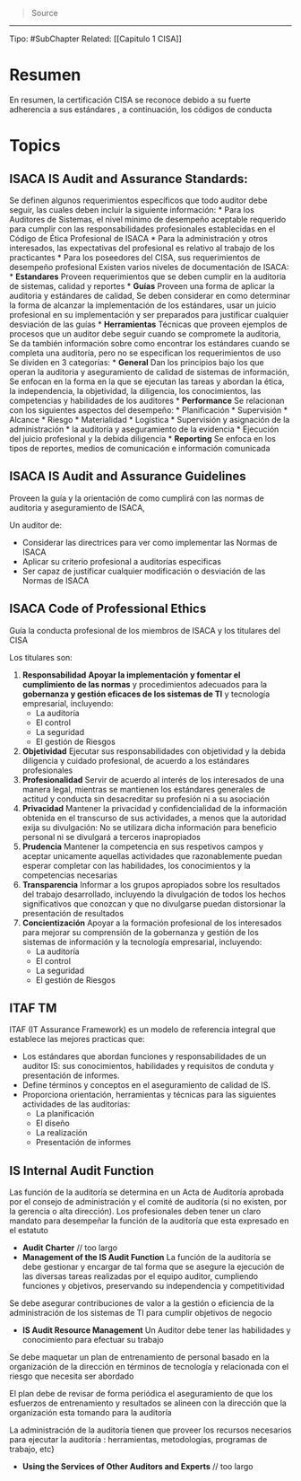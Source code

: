 > Source
--- 

Tipo: #SubChapter
Related: [[Capitulo 1 CISA]]
# Resumen
En resumen, la certificación CISA se reconoce debido a su fuerte adherencia a sus estándares , a continuación, los códigos de conducta
# Topics
## ISACA IS Audit and Assurance Standards:
Se definen algunos requerimientos específicos que todo auditor debe seguir, las cuales deben incluir la siguiente información:
	* Para los Auditores de Sistemas, el nivel mínimo de desempeño aceptable requerido para cumplir con las responsabilidades profesionales establecidas en el Código de Ética Profesional de ISACA
	* Para la administración y otros interesados, las expectativas del profesional es relativo al trabajo de los practicantes
	* Para los poseedores del CISA, sus requerimientos de desempeño profesional
Existen varios niveles de documentación de ISACA:
	* **Estandares** Proveen requerimientos que se deben cumplir en la auditoria de sistemas, calidad y reportes
	* **Guías** Proveen una forma de aplicar la auditoria y estándares de calidad, Se deben considerar en como determinar la forma de alcanzar la implementación de los estándares, usar un juicio profesional en su implementación y ser preparados para justificar cualquier desviación de las guías
	* **Herramientas** Técnicas que proveen ejemplos de procesos que un auditor debe seguir cuando se compromete la auditoria, Se da también información sobre como encontrar los estándares cuando se completa una auditoría, pero no se especifican los requerimientos de uso
Se dividen en 3 categorías:
	* **General** Dan los principios bajo los que operan la auditoria y aseguramiento de calidad de sistemas de información, Se enfocan en la forma en la que se ejecutan las tareas y abordan la ética, la independencia, la objetividad, la diligencia, los conocimientos, las competencias y habilidades de los auditores
	* **Performance** Se relacionan con los siguientes aspectos del desempeño:
		* Planificación
		* Supervisión
		* Alcance
		* Riesgo
		* Materialidad
		* Logística
		* Supervisión y asignación de la administración
		* la auditoría y aseguramiento de la evidencia
		* Ejecución del juicio profesional y la debida diligencia
	* **Reporting** Se enfoca en los tipos de reportes, medios de comunicación e información comunicada
## ISACA IS Audit and Assurance Guidelines
Proveen la guía y la orientación de como cumplirá con las normas de auditoria y aseguramiento de ISACA,

Un auditor de:
* Considerar las directrices para ver como implementar las Normas de ISACA
* Aplicar su criterio profesional a auditorías especificas
* Ser capaz de justificar cualquier modificación o desviación de las Normas de ISACA
## ISACA Code of Professional Ethics
Guía la conducta profesional de los miembros de ISACA y los titulares del CISA

Los titulares son:
1. **Responsabilidad** 
   **Apoyar la implementación y fomentar el cumplimiento de las normas** y procedimientos adecuados para la **gobernanza y gestión eficaces de los sistemas de TI** y tecnología empresarial, incluyendo:
	* La auditoría
	* El control
	* La seguridad
	* El gestión de Riesgos
2. **Objetividad** 
   Ejecutar sus responsabilidades con objetividad y la debida diligencia y cuidado profesional, de acuerdo a los estándares profesionales
3. **Profesionalidad** 
   Servir de acuerdo al interés de los interesados de una manera legal, mientras se mantienen los estándares generales de actitud y conducta sin desacreditar su profesión ni a su asociación
4. **Privacidad** 
   Mantener la privacidad y confidencialidad de la información obtenida en el transcurso de sus actividades, a menos que la autoridad exija su divulgación: No se utilizara dicha información para beneficio personal ni se divulgará a terceros inapropiados
5. **Prudencia** 
   Mantener la competencia en sus respetivos campos y aceptar unicamente aquellas actividades que razonablemente puedan esperar completar con las habilidades, los conocimientos y la competencias necesarias
6. **Transparencia** 
   Informar a los grupos apropiados sobre los resultados del trabajo desarrollado, incluyendo la divulgación de todos los hechos significativos que conozcan y que no divulgarse puedan distorsionar la presentación de resultados
7. **Concientización**
   Apoyar a la formación profesional de los interesados para mejorar su comprensión de la gobernanza y gestión de los sistemas de información y la tecnología empresarial, incluyendo: 
	* La auditoría
	* El control
	* La seguridad
	* El gestión de Riesgos
## ITAF TM
ITAF (IT Assurance Framework) es un modelo de referencia integral que establece las mejores practicas que:
* Los estándares que abordan funciones y responsabilidades de un auditor IS:  sus conocimientos, habilidades y requisitos de conduta y presentación de informes.
* Define términos y conceptos en el aseguramiento de calidad de IS.
* Proporciona orientación, herramientas y técnicas para las siguientes actividades de las auditorias:
	* La planificación
	* El diseño
	* La realización
	* Presentación de informes
## IS Internal Audit Function
Las función de la auditoría se determina en un Acta de Auditoría aprobada por el consejo de administración y el comité de auditoría (si no existen, por la gerencia o alta dirección). Los profesionales deben tener un claro mandato para desempeñar la función de la auditoría que esta expresado en el estatuto
* **Audit Charter**
// too largo
* **Management of the IS Audit Function**
La función de la auditoría se debe gestionar y encargar de tal forma que se asegure la ejecución de las diversas tareas realizadas por el equipo auditor, cumpliendo funciones y objetivos, preservando su independencia y competitividad

Se debe asegurar contribuciones de valor a la gestión o eficiencia de la administración de los sistemas de TI para cumplir objetivos de negocio
* **IS Audit Resource Management**
Un Auditor debe tener las habilidades y conocimiento para efectuar su trabajo

Se debe maquetar un plan de entrenamiento de personal basado en la organización de la dirección en términos de tecnología y relacionada con el riesgo que necesita ser abordado

El plan debe de revisar de forma periódica el aseguramiento de que los esfuerzos de entrenamiento y resultados se alineen con la dirección que la organización esta tomando para la auditoría

La administración de la auditoría tienen que proveer los recursos necesarios para ejecutar la auditoría : herramientas, metodologías, programas de trabajo, etc}

* **Using the Services of Other Auditors and Experts**
// too largo